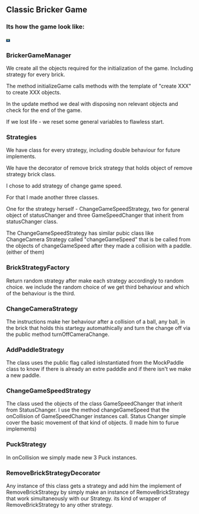## Classic Bricker Game

### Its how the game look like:
<img
  src="images/Screenshot_1.png"
  alt="Alt text"
  title="Optional title"
  style="display: inline-block; margin: 0 auto; max-width: 10px">

### BrickerGameManager
We create all the objects required for the initialization of the game. Including strategy for every brick.

The method initializeGame calls methods with the template of "create XXX" to create XXX objects.

In the update method we deal with disposing non relevant objects and check for the end of the game.

If we lost life - we reset some general variables to flawless start.

### Strategies
We have class for every strategy, including double behaviour for future implements.

We have the decorator of remove brick strategy that holds object of remove strategy brick class.

I chose to add strategy of change game speed. 

For that I made another three classes. 

One for the strategy herself - ChangeGameSpeedStrategy, two for general object of statusChanger and three GameSpeedChanger that inherit from
statusChanger class. 

The ChangeGameSpeedStrategy has similar pubic class like ChangeCamera Strategy called
"changeGameSpeed" that is be called from the objects of changeGameSpeed after they made a collision with a paddle.
(either of them)

### BrickStrategyFactory 
Return random strategy after make each strategy accordingly to random choice.
we include the random choice of we get third behaviour and which of the behaviour is the third.

### ChangeCameraStrategy 
The instructions make her behaviour after a collision of a ball, any ball,
in the brick that holds this startegy automathically and turn the change off via the public method turnOffCameraChange.

### AddPaddleStrategy 
The class uses the public flag called isInstantiated from the MockPaddle class to know if there is
already an extre padddle and if there isn't we make a new paddle.

### ChangeGameSpeedStrategy 
The class used the objects of the class GameSpeedChanger that inherit from StatusChanger.
I use the method changeGameSpeed that the onCollision of GameSpeedChanger instances call.
Status Changer simple cover the basic movement of that kind of objects. (I made him to furue implements)

### PuckStrategy 
In onCollision we simply made new 3 Puck instances.

### RemoveBrickStrategyDecorator 
Any instance of this class gets a strategy and add him the implement of
RemoveBrickStrategy by simply make an instance of RemoveBrickStrategy that work simultaneously with our Strategy.
its kind of wrapper of RemoveBrickStrategy to any other strategy.
